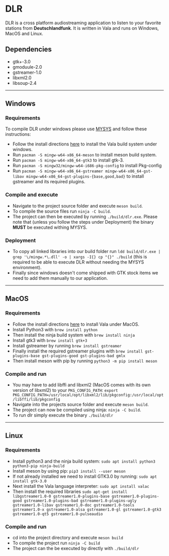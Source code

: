 # DLR

DLR is a cross platform audiostreaming application to listen to your favorite stations from **Deutschlandfunk**. It is written in Vala and runs on Windows, MacOS and Linux.

## Dependencies

* gtk+-3.0
* gmoduule-2.0
* gstreamer-1.0
* libxml2.0
* libsoup-2.4

---
## Windows

### Requirements

To compile DLR under windows please use [MYSYS](http://www.mingw.org/wiki/MSYS) and follow these instructions:

* Follow the install directions [here](https://wiki.gnome.org/Projects/Vala/ValaOnWindows ) to install the Vala build system under windows.
* Run ```pacman -S mingw-w64-x86_64-meson``` to install meson build system.
* Run ```pacman -S mingw-w64-x86_64-gtk3``` to install gtk-3.
* Run ```pacman -S mingw32/mingw-w64-i686-pkg-config``` to install Pkg-config
* Run ```pacman -S mingw-w64-x86_64-gstreamer mingw-w64-x86_64-gst-libav mingw-w64-x86_64-gst-plugins-{base,good,bad}``` to install gstreamer and its required plugins.

### Compile and execute

* Navigate to the project source folder and execute ```meson build```.
* To compile the source files run ```ninja -C build```.
* The project can then be executed by running ```./build/dlr.exe```. Please note that (unless you follow the steps under Deployment) the binary **MUST** be executed withing MYSYS.

### Deployment

* To copy all linked libraries into our build folder run ```ldd build/dlr.exe | grep '\/mingw.*\.dll' -o | xargs -I{} cp "{}" ./build``` (this is required to be able to execute DLR without needing the MYSYS environment).
* Finally since windows doesn't come shipped with GTK stock items we need to add them manually to our application.

---

## MacOS

### Requirements

* Follow the install directions [here](https://wiki.gnome.org/Projects/Vala/ValaOnOSX) to install Vala under MacOS.
* Install Python3 with ```brew install python```
* Then install the ninja build system with ```brew install ninja```
* Install gtk3 with ```brew install gtk+3```
* Install gstreamer by running ```brew install gstreamer```
* Finally install the required gstreamer plugins with ```brew install gst-plugins-base gst-plugins-good gst-plugins-bad gmlx```
* Then install meson with pip by running ```python3 -m pip install meson```

### Compile and run

* You may have to add libffi and libxml2 (MacOS comes with its own version of libxml2) to your ```PKG_CONFIG_PATH```: ```export PKG_CONFIG_PATH=/usr/local/opt/libxml2/lib/pkgconfig:/usr/local/opt/libffi/lib/pkgconfig```
* Navigate into the projects source folder and execute ```meson build```.
* The project can now be compiled using ninja: ```ninja -C build```.
* To run dlr simply execute the binary ```./build/dlr```

---

## Linux

### Requirements

* Install python3 and the ninja build system: ```sudo apt install python3 python3-pip ninja-build```
* Install meson by using pip: ```pip3 install --user meson```
* If not already installed we need to install GTK3.0 by running: ```sudo apt install gtk-3.0```
* Next install the Vala language interpreter: ```sudo apt install valac```
* Then install the required libraries
  ```sudo apt-get install libgstreamer1.0-0 gstreamer1.0-plugins-base gstreamer1.0-plugins-good gstreamer1.0-plugins-bad gstreamer1.0-plugins-ugly gstreamer1.0-libav gstreamer1.0-doc gstreamer1.0-tools gstreamer1.0-x gstreamer1.0-alsa gstreamer1.0-gl gstreamer1.0-gtk3 gstreamer1.0-qt5 gstreamer1.0-pulseaudio```

### Compile and run
* cd into the project directory and execute ```meson build```
* To compile the project run ```ninja -C build```
* The project can the be executed by directly with ```./build/dlr```